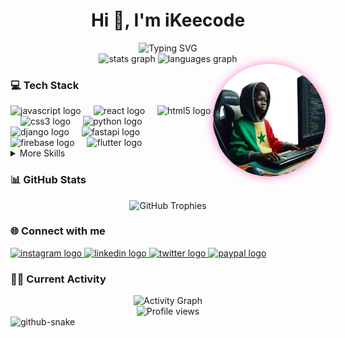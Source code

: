 <h1 align="center">Hi 👋, I'm iKeecode</h1>

<div align="center">
  <img src="https://readme-typing-svg.herokuapp.com?font=Fira+Code&pause=1000&color=F8F8F2&center=true&vCenter=true&width=435&lines=Django+Backend+Developer;Open+Source+Contributor;Python+%26+JavaScript+Enthusiast" alt="Typing SVG" />
</div>

<div align="center">
  <img src="https://github-readme-stats.vercel.app/api?username=ikeecode&hide_title=false&hide_rank=false&show_icons=true&include_all_commits=true&count_private=true&disable_animations=false&theme=dracula&locale=en&hide_border=false" height="150" alt="stats graph" />
  <img src="https://github-readme-stats.vercel.app/api/top-langs?username=ikeecode&locale=en&hide_title=false&layout=compact&card_width=320&langs_count=5&theme=dracula&hide_border=false" height="150" alt="languages graph" />
</div>

<img align="right" height="180" src=".idea/img.png" style="border-radius:50%;box-shadow:0px 0px 15px #ff79c6;" />

<h3 align="left">💻 Tech Stack</h3>

<div align="left">
  <img src="https://img.shields.io/badge/JavaScript-F7DF1E?logo=javascript&logoColor=black&style=for-the-badge" height="30" alt="javascript logo" />
  <img width="12" />
  <img src="https://img.shields.io/badge/React-61DAFB?logo=react&logoColor=black&style=for-the-badge" height="30" alt="react logo" />
  <img width="12" />
  <img src="https://img.shields.io/badge/HTML5-E34F26?logo=html5&logoColor=white&style=for-the-badge" height="30" alt="html5 logo" />
  <img width="12" />
  <img src="https://img.shields.io/badge/CSS3-1572B6?logo=css3&logoColor=white&style=for-the-badge" height="30" alt="css3 logo" />
  <img width="12" />
  <img src="https://img.shields.io/badge/Python-3776AB?logo=python&logoColor=white&style=for-the-badge" height="30" alt="python logo" />
  <img width="12" />
  <img src="https://img.shields.io/badge/Django-092E20?logo=django&logoColor=white&style=for-the-badge" height="30" alt="django logo" />
  <img width="12" />
  <img src="https://img.shields.io/badge/FastAPI-009688?logo=fastapi&logoColor=white&style=for-the-badge" height="30" alt="fastapi logo" />
  <img width="12" />
  <img src="https://img.shields.io/badge/Firebase-FFCA28?logo=firebase&logoColor=black&style=for-the-badge" height="30" alt="firebase logo" />
  <img width="12" />
  <img src="https://img.shields.io/badge/Flutter-02569B?logo=flutter&logoColor=white&style=for-the-badge" height="30" alt="flutter logo" />
</div>

<details>
  <summary>More Skills</summary>
  <div align="left">
    <img width="12" />
    <img src="https://img.shields.io/badge/Apache-D22128?logo=apache&logoColor=white&style=for-the-badge" height="30" alt="apache logo" />
    <img width="12" />
    <img src="https://img.shields.io/badge/GitHub-181717?logo=github&logoColor=white&style=for-the-badge" height="30" alt="github logo" />
    <img width="12" />
    <img src="https://img.shields.io/badge/Inkscape-000000?logo=inkscape&logoColor=white&style=for-the-badge" height="30" alt="inkscape logo" />
    <img width="12" />
    <img src="https://img.shields.io/badge/Jupyter-F37626?logo=jupyter&logoColor=black&style=for-the-badge" height="30" alt="jupyter logo" />
    <img width="12" />
    <img src="https://img.shields.io/badge/Linux-FCC624?logo=linux&logoColor=black&style=for-the-badge" height="30" alt="linux logo" />
    <img width="12" />
    <img src="https://img.shields.io/badge/NGINX-009639?logo=nginx&logoColor=white&style=for-the-badge" height="30" alt="nginx logo" />
    <img width="12" />
    <img src="https://img.shields.io/badge/Redis-DC382D?logo=redis&logoColor=white&style=for-the-badge" height="30" alt="redis logo" />
    <img width="12" />
    <img src="https://img.shields.io/badge/Selenium-43B02A?logo=selenium&logoColor=black&style=for-the-badge" height="30" alt="selenium logo" />
    <img width="12" />
    <img src="https://img.shields.io/badge/Supabase-3ECF8E?logo=supabase&logoColor=black&style=for-the-badge" height="30" alt="supabase logo" />
  </div>
</details>

<h3 align="left">📊 GitHub Stats</h3>

<div align="center">
  <img src="https://github-profile-trophy.vercel.app/?username=ikeecode&theme=dracula&no-frame=false&no-bg=true&margin-w=4&row=1" alt="GitHub Trophies" />
</div>

<h3 align="left">🌐 Connect with me</h3>

<div align="left">
  <a href="https://www.instagram.com/maha_kaba/" target="_blank">
    <img src="https://img.shields.io/static/v1?message=Instagram&logo=instagram&label=&color=E4405F&logoColor=white&labelColor=&style=for-the-badge" height="35" alt="instagram logo" />
  </a>
  <a href="https://www.linkedin.com/in/mahamadou-kaba-mk/" target="_blank">
    <img src="https://img.shields.io/static/v1?message=LinkedIn&logo=linkedin&label=&color=0077B5&logoColor=white&labelColor=&style=for-the-badge" height="35" alt="linkedin logo" />
  </a>
  <a href="https://mobile.x.com/mahaKaba" target="_blank">
    <img src="https://img.shields.io/static/v1?message=Twitter&logo=twitter&label=&color=1DA1F2&logoColor=white&labelColor=&style=for-the-badge" height="35" alt="twitter logo" />
  </a>
  <a href="https://paypal.me/Ngourbane" target="_blank">
    <img src="https://img.shields.io/static/v1?message=PayPal&logo=paypal&label=&color=00457C&logoColor=white&labelColor=&style=for-the-badge" height="35" alt="paypal logo" />
  </a>
</div>

<h3 align="left">👨‍💻 Current Activity</h3>

<div align="center">
  <img src="https://github-readme-activity-graph.vercel.app/graph?username=ikeecode&theme=dracula&hide_border=false" alt="Activity Graph" />
</div>

<div align="center">
  <img src="https://komarev.com/ghpvc/?username=ikeecode&style=flat-square&color=ff79c6" alt="Profile views" />
</div>

<!-- Snake Animation -->
<picture>
  <source media="(prefers-color-scheme: dark)" srcset="https://raw.githubusercontent.com/ikeecode/ikeecode/output/github-snake-dark.svg" />
  <source media="(prefers-color-scheme: light)" srcset="https://raw.githubusercontent.com/ikeecode/ikeecode/output/github-snake.svg" />
  <img alt="github-snake" src="https://raw.githubusercontent.com/ikeecode/ikeecode/output/github-snake.svg" />
</picture>
